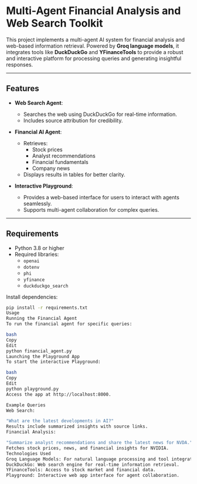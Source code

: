 # Multi-Agent Financial Analysis and Web Search Toolkit

This project implements a multi-agent AI system for financial analysis and web-based information retrieval. Powered by **Groq language models**, it integrates tools like **DuckDuckGo** and **YFinanceTools** to provide a robust and interactive platform for processing queries and generating insightful responses.

---

## Features

- **Web Search Agent**:
  - Searches the web using DuckDuckGo for real-time information.
  - Includes source attribution for credibility.

- **Financial AI Agent**:
  - Retrieves:
    - Stock prices
    - Analyst recommendations
    - Financial fundamentals
    - Company news
  - Displays results in tables for better clarity.

- **Interactive Playground**:
  - Provides a web-based interface for users to interact with agents seamlessly.
  - Supports multi-agent collaboration for complex queries.

---

## Requirements

- Python 3.8 or higher
- Required libraries: 
  - `openai`
  - `dotenv`
  - `phi`
  - `yfinance`
  - `duckduckgo_search`

Install dependencies:
```bash
pip install -r requirements.txt
Usage
Running the Financial Agent
To run the financial agent for specific queries:

bash
Copy
Edit
python financial_agent.py
Launching the Playground App
To start the interactive Playground:

bash
Copy
Edit
python playground.py
Access the app at http://localhost:8000.

Example Queries
Web Search:

"What are the latest developments in AI?"
Results include summarized insights with source links.
Financial Analysis:

"Summarize analyst recommendations and share the latest news for NVDA."
Fetches stock prices, news, and financial insights for NVIDIA.
Technologies Used
Groq Language Models: For natural language processing and tool integration.
DuckDuckGo: Web search engine for real-time information retrieval.
YFinanceTools: Access to stock market and financial data.
Playground: Interactive web app interface for agent collaboration.